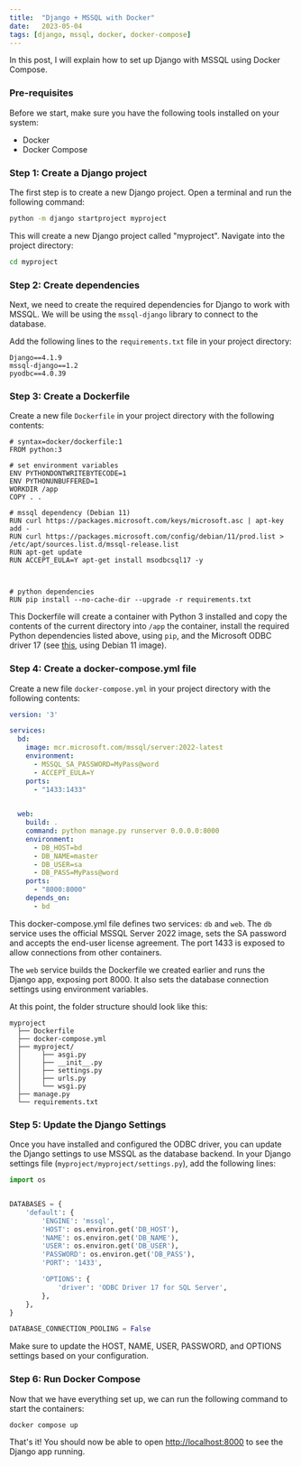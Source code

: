 ```yaml
---
title:  "Django + MSSQL with Docker"
date:   2023-05-04
tags: [django, mssql, docker, docker-compose]
---
```

In this post, I will explain how to set up Django with MSSQL using Docker Compose.


### Pre-requisites

Before we start, make sure you have the following tools installed on your system:
- Docker
- Docker Compose

### Step 1: Create a Django project

The first step is to create a new Django project. Open a terminal and run the following command:
```bash
python -m django startproject myproject
```

This will create a new Django project called "myproject". Navigate into the project directory:
```bash
cd myproject
```

### Step 2: Create dependencies
Next, we need to create the required dependencies for Django to work with MSSQL. We will be using the `mssql-django` library to connect to the database. 

Add the following lines to the `requirements.txt` file in your project directory:

```
Django==4.1.9
mssql-django==1.2
pyodbc==4.0.39
```

### Step 3: Create a Dockerfile
Create a new file `Dockerfile` in your project directory with the following contents:

```
# syntax=docker/dockerfile:1
FROM python:3

# set environment variables
ENV PYTHONDONTWRITEBYTECODE=1
ENV PYTHONUNBUFFERED=1
WORKDIR /app
COPY . .

# mssql dependency (Debian 11)
RUN curl https://packages.microsoft.com/keys/microsoft.asc | apt-key add -
RUN curl https://packages.microsoft.com/config/debian/11/prod.list > /etc/apt/sources.list.d/mssql-release.list
RUN apt-get update
RUN ACCEPT_EULA=Y apt-get install msodbcsql17 -y



# python dependencies
RUN pip install --no-cache-dir --upgrade -r requirements.txt
```

This Dockerfile will create a container with Python 3 installed and copy the contents of the current directory into `/app` the container, install the required Python dependencies listed above, using `pip`, and the Microsoft ODBC driver 17 (see [this](https://docs.microsoft.com/en-us/sql/connect/odbc/linux-mac/installing-the-microsoft-odbc-driver-for-sql-server?view=sql-server-ver15#ubuntu17), using Debian 11 image).

### Step 4: Create a docker-compose.yml file
Create a new file `docker-compose.yml` in your project directory with the following contents:

```yml
version: '3'

services:
  bd:
    image: mcr.microsoft.com/mssql/server:2022-latest 
    environment:
      - MSSQL_SA_PASSWORD=MyPass@word
      - ACCEPT_EULA=Y
    ports:
      - "1433:1433"

    
  web:
    build: .
    command: python manage.py runserver 0.0.0.0:8000
    environment:
      - DB_HOST=bd
      - DB_NAME=master
      - DB_USER=sa
      - DB_PASS=MyPass@word
    ports:
      - "8000:8000"
    depends_on:
      - bd
```

This docker-compose.yml file defines two services: `db` and `web`. The `db` service uses the official MSSQL Server 2022 image, sets the SA password and accepts the end-user license agreement. The port 1433 is exposed to allow connections from other containers. 

The `web` service builds the Dockerfile we created earlier and runs the Django app, exposing port 8000. It also sets the database connection settings using environment variables.


At this point, the folder structure should look like this:

```
myproject
  ├── Dockerfile
  ├── docker-compose.yml
  ├── myproject/
  │     ├── asgi.py
  │     ├── __init__.py
  │     ├── settings.py
  │     ├── urls.py
  │     └── wsgi.py
  ├── manage.py
  └── requirements.txt
```


### Step 5: Update the Django Settings
Once you have installed and configured the ODBC driver, you can update the Django settings to use MSSQL as the database backend. In your Django settings file (`myproject/myproject/settings.py`), add the following lines:

```python
import os


DATABASES = {
    'default': {
        'ENGINE': 'mssql',
        'HOST': os.environ.get('DB_HOST'),
        'NAME': os.environ.get('DB_NAME'),
        'USER': os.environ.get('DB_USER'),
        'PASSWORD': os.environ.get('DB_PASS'),
        'PORT': '1433',

        'OPTIONS': {
            'driver': 'ODBC Driver 17 for SQL Server',
        },
    },
}

DATABASE_CONNECTION_POOLING = False
```

Make sure to update the HOST, NAME, USER, PASSWORD, and OPTIONS settings based on your configuration.

### Step 6: Run Docker Compose
Now that we have everything set up, we can run the following command to start the containers:

```bash
docker compose up
```


That's it! You should now be able to open [http://localhost:8000](http://localhost:8000) to see the Django app running.